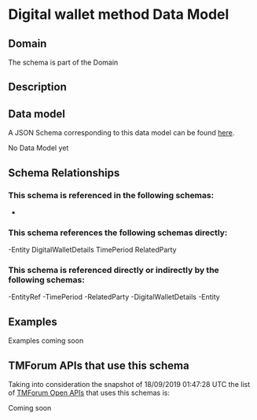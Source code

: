 # Digital wallet method Data Model

## Domain

The  schema is part of the  Domain

## Description



## Data model

A JSON Schema corresponding to this data model can be found
[here](https://github.com/tmforum-rand/schemas/blob/master/Customer/DigitalWalletMethod.schema.json).

No Data Model yet

## Schema Relationships

### This schema is referenced in the following schemas:

-

### This schema references the following schemas directly:

-Entity
DigitalWalletDetails
TimePeriod
RelatedParty

### This schema is referenced directly or indirectly by the following schemas:

-EntityRef
-TimePeriod
-RelatedParty
-DigitalWalletDetails
-Entity



## Examples

Examples coming soon

## TMForum APIs that use this schema

Taking into consideration the snapshot of 18/09/2019 01:47:28 UTC the list of [TMForum Open APIs](https://www.tmforum.org/open-apis/) that uses this schemas is:

Coming soon